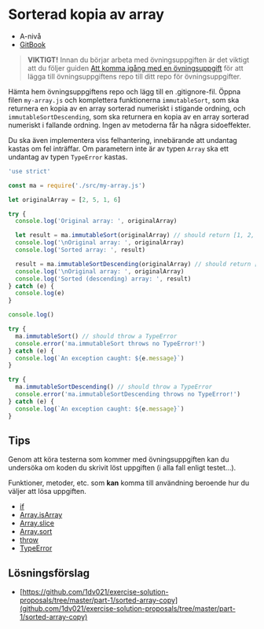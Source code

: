 # Sorterad kopia av array

- A-nivå
- [GitBook](https://coursepress.gitbooks.io/1dv021/content/ovningsuppgifter/del1/sorterad-kopia-av-array/)

>__VIKTIGT!__ Innan du börjar arbeta med övningsuppgiften är det viktigt att du följer guiden [Att komma igång med en övningsuppgift](https://coursepress.gitbooks.io/1dv021/content/guider/att-komma-igang-med-en-ovningsuppgift/) för att lägga till övningsuppgiftens repo till ditt repo för övningsuppgifter.

Hämta hem övningsuppgiftens repo och lägg till en .gitignore-fil. Öppna filen `my-array.js` och komplettera funktionerna `immutableSort`, som ska returnera en kopia av en array sorterad numeriskt i stigande ordning, och `immutableSortDescending`, som ska returnera en kopia av en array sorterad numeriskt i fallande ordning. Ingen av metoderna får ha några sidoeffekter.

Du ska även implementera viss felhantering, innebärande att undantag kastas om fel inträffar. Om parametern inte är av typen `Array` ska ett undantag av typen `TypeError` kastas.

```js
'use strict'

const ma = require('./src/my-array.js')

let originalArray = [2, 5, 1, 6]

try {
  console.log('Original array: ', originalArray)

  let result = ma.immutableSort(originalArray) // should return [1, 2, 5, 6]
  console.log('\nOriginal array: ', originalArray)
  console.log('Sorted array: ', result)

  result = ma.immutableSortDescending(originalArray) // should return [6, 5, 2, 1]
  console.log('\nOriginal array: ', originalArray)
  console.log('Sorted (descending) array: ', result)
} catch (e) {
  console.log(e)
}

console.log()

try {
  ma.immutableSort() // should throw a TypeError
  console.error('ma.immutableSort throws no TypeError!')
} catch (e) {
  console.log(`An exception caught: ${e.message}`)
}

try {
  ma.immutableSortDescending() // should throw a TypeError
  console.error('ma.immutableSortDescending throws no TypeError!')
} catch (e) {
  console.log(`An exception caught: ${e.message}`)
}
```

## Tips

Genom att köra testerna som kommer med övningsuppgiften kan du undersöka om koden du skrivit löst uppgiften (i alla fall enligt testet...).

Funktioner, metoder, etc. som __kan__ komma till användning beroende hur du väljer att lösa uppgiften.

- [if](https://developer.mozilla.org/en-US/docs/Web/JavaScript/Reference/Statements/if...else)
- [Array.isArray](https://developer.mozilla.org/en-US/docs/Web/JavaScript/Reference/Global_Objects/Array/isArray)
- [Array.slice](https://developer.mozilla.org/en-US/docs/Web/JavaScript/Reference/Global_Objects/Array/slice)
- [Array.sort](https://developer.mozilla.org/en-US/docs/Web/JavaScript/Reference/Global_Objects/Array/sort)
- [throw](https://developer.mozilla.org/en-US/docs/Web/JavaScript/Reference/Statements/throw)
- [TypeError](https://developer.mozilla.org/en-US/docs/Web/JavaScript/Reference/Global_Objects/TypeError)

## Lösningsförslag

- [https://github.com/1dv021/exercise-solution-proposals/tree/master/part-1/sorted-array-copy](github.com/1dv021/exercise-solution-proposals/tree/master/part-1/sorted-array-copy)
